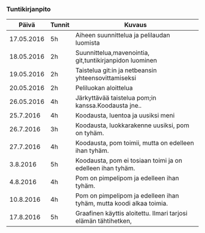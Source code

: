 ### Tuntikirjanpito
Päivä | Tunnit | Kuvaus
--------------- | ----- | ------
17.05.2016 | 5h | Aiheen suunnittelua ja pelilaudan luomista
18.05.2016 | 2h | Suunnittelua,mavenointia, git,tuntikirjanpidon luominen
19.05.2016 |2h| Taistelua git:in ja netbeansin yhteensovittamiseksi
20.05.2016  |2h| Peliluokan aloittelua
26.05.2016|4h| Järkyttävää taistelua pom;in kanssa.Koodausta jne..
25.7.2016|4h| Koodausta, luentoa ja uusiksi meni
26.7.2016|3h| Koodausta, luokkarakenne uusiksi, pom on tyhäm.
27.7.2016|4h| Koodausta, pom toimii, mutta on edelleen ihan tyhäm.
3.8.2016|5h| Koodausta, pom ei tosiaan toimi ja on edelleen ihan tyhäm.
4.8.2016|4h| Pom on pimpelipom ja edelleen ihan tyhäm.
10.8.2016|4h| Pom on pimpelipom ja edelleen ihan tyhäm, mutta koodi alkaa toimia.
17.8.2016|5h|Graafinen käyttis aloitettu. Ilmari tarjosi elämän tähtihetken,


